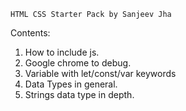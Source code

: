 `HTML CSS Starter Pack by Sanjeev Jha`

Contents:

1. How to include js.
2. Google chrome to debug.
3. Variable with let/const/var keywords
4. Data Types in general.
5. Strings data type in depth.
